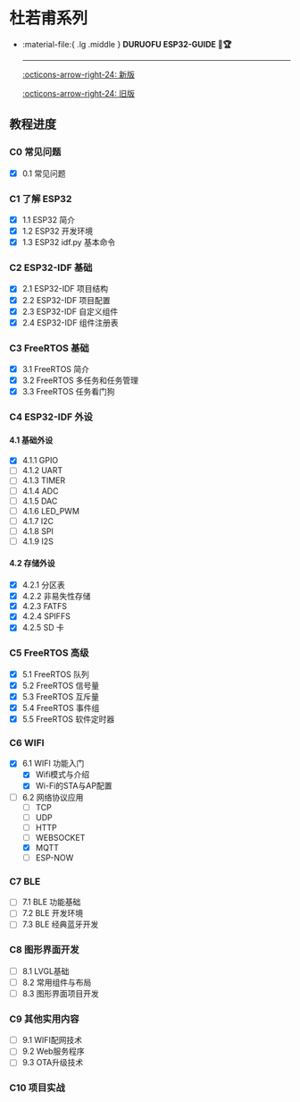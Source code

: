 # 杜若甫系列

<div class="grid cards" markdown>

-   :material-file:{ .lg .middle } __DURUOFU ESP32-GUIDE 🎯🏆__

    ---

    [:octicons-arrow-right-24: <a href="https://github.com/DuRuofu/ESP32-Guide" target="_blank"> 新版 </a>](#)

    [:octicons-arrow-right-24: <a href="https://www.duruofu.top/2024/01/30/4.%E7%A1%AC%E4%BB%B6%E7%9B%B8%E5%85%B3/MCU/ESP32/00.%E7%9B%AE%E5%BD%95/ESP32%E5%AD%A6%E4%B9%A0%E8%AE%A1%E5%88%92/" target="_blank"> 旧版 </a>](#)

</div>

## 教程进度

### C0 常见问题

- [x] 0.1 常见问题

### C1 了解 ESP32

- [x] 1.1 ESP32 简介
- [x] 1.2 ESP32 开发环境
- [x] 1.3 ESP32 idf.py 基本命令

### C2 ESP32-IDF 基础

- [x] 2.1 ESP32-IDF 项目结构
- [x] 2.2 ESP32-IDF 项目配置
- [x] 2.3 ESP32-IDF 自定义组件
- [x] 2.4 ESP32-IDF 组件注册表

### C3 FreeRTOS 基础

- [x] 3.1 FreeRTOS 简介
- [x] 3.2 FreeRTOS 多任务和任务管理
- [x] 3.3 FreeRTOS 任务看门狗

### C4 ESP32-IDF 外设

#### 4.1 基础外设

- [x] 4.1.1 GPIO
- [ ] 4.1.2 UART
- [ ] 4.1.3 TIMER
- [ ] 4.1.4 ADC
- [ ] 4.1.5 DAC
- [ ] 4.1.6 LED_PWM
- [ ] 4.1.7 I2C
- [ ] 4.1.8 SPI
- [ ] 4.1.9 I2S

#### 4.2 存储外设

- [x] 4.2.1 分区表
- [x] 4.2.2 非易失性存储
- [x] 4.2.3 FATFS
- [x] 4.2.4 SPIFFS
- [x] 4.2.5 SD 卡

### C5 FreeRTOS 高级

- [x] 5.1 FreeRTOS 队列
- [x] 5.2 FreeRTOS 信号量
- [x] 5.3 FreeRTOS 互斥量
- [x] 5.4 FreeRTOS 事件组
- [x] 5.5 FreeRTOS 软件定时器

### C6 WIFI

- [x] 6.1 WIFI 功能入门
    - [x] Wifi模式与介绍
    - [x] Wi-Fi的STA与AP配置
- [ ] 6.2 网络协议应用
    - [ ] TCP 
    - [ ] UDP 
    - [ ] HTTP 
    - [ ] WEBSOCKET 
    - [x] MQTT 
    - [ ] ESP-NOW

### C7 BLE

- [ ] 7.1 BLE 功能基础
- [ ] 7.2 BLE 开发环境
- [ ] 7.3 BLE 经典蓝牙开发

### C8 图形界面开发

- [ ] 8.1 LVGL基础
- [ ] 8.2 常用组件与布局
- [ ] 8.3 图形界面项目开发

### C9 其他实用内容

- [ ] 9.1 WIFI配网技术
- [ ] 9.2 Web服务程序
- [ ] 9.3 OTA升级技术

### C10 项目实战